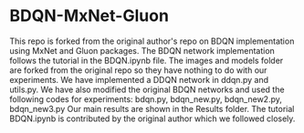 # BDQN-MxNet-Gluon

This repo is forked from the original author's repo on BDQN implementation using MxNet and Gluon packages.
The BDQN network implementation follows the tutorial in the BDQN.ipynb file.
The images and models folder are forked from the original repo so they have nothing to do with our experiments.
We have implemented a DDQN network in ddqn.py and utils.py. We have also modified the original BDQN networks and used the following codes
for experiments: bdqn.py, bdqn_new.py, bdqn_new2.py, bdqn_new3.py
Our main results are shown in the Results folder.
The tutorial BDQN.ipynb is contributed by the original author which we followed closely.
